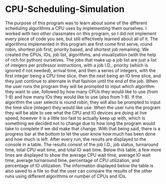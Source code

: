 # CPU-Scheduling-Simulation
The purpose of this program was to learn about some of the different scheduling algorithms a CPU uses by implementing them ourselves.
I worked with two other classmates on this program, so I did not implement every piece of code you see, but still effectively learned
about all of it. The algorithms implemented in this program are first come first serve, round robin, shortest job first, priority based,
and shortest job remaining. We created the CPUs, IOs, job list, algorithms, and visualization (with the help of rich for python) ourselves.
The jobs that make up a job list are just a list of integers per professor instructions, with a job I.D., priority (which is ignored if
not needed), arrival time, and then a series of integers, with the first integer being a CPU time slice, then the next being an IO time 
slice, and they just continue to alternate in that fashion until the end of the job. When the user runs the program they will be prompted
to input which algorithm they want to use, followed by how many CPUs they would like to use (from 1-8) and how many IOs they would like to
use (also from 1-8). If the algorithm the user selects is round robin, they will also be prompted to input the time slice (integer) they
would like use. When the user runs the program they will be able to see what the CPU and IO devices are doing at live speed, however it is
a little too fast to actually keep up with, which is something we decided not to change due to how long the program would take to complete
if we did make that change. With that being said, there is a progress bar at the bottom to let the user know how much has been done and how
much is left. After every run, the results are displayed to the console in a table. The results consist of the job I.D., job status, turnaround time, 
total CPU wait time, and total IO wait time. Below this table, a few more lines are displayed to show the average CPU wait time, average IO wait time,
average turnaround time, percentage of CPU utilization, and percentage of IO utilization. The information displayed below the table is also saved to
a file so that the user can compare the results of the other runs using different algorithms or number of CPUs and IOs.
